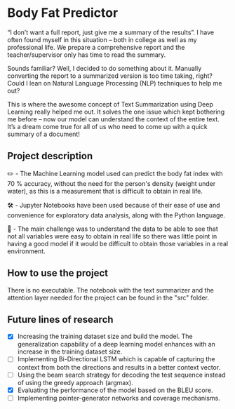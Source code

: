 # Body Fat Predictor

“I don’t want a full report, just give me a summary of the results”. I have often found myself in this situation – both in college as well as my professional life. We prepare a comprehensive report and the teacher/supervisor only has time to read the summary.

Sounds familiar? Well, I decided to do something about it. Manually converting the report to a summarized version is too time taking, right? Could I lean on Natural Language Processing (NLP) techniques to help me out?

This is where the awesome concept of Text Summarization using Deep Learning really helped me out. It solves the one issue which kept bothering me before – now our model can understand the context of the entire text. It’s a dream come true for all of us who need to come up with a quick summary of a document!

## Project description
✏️ - The Machine Learning model used can predict the body fat index with 70 % accuracy, without the need for the person's density (weight under water), as this is a measurement that is difficult to obtain in real life.

🛠 - Jupyter Notebooks have been used because of their ease of use and convenience for exploratory data analysis, along with the Python language.

🚩 - The main challenge was to understand the data to be able to see that not all variables were easy to obtain in real life so there was little point in having a good model if it would be difficult to obtain those variables in a real environment.

## How to use the project
There is no executable. The notebook with the text summarizer and the attention layer needed for the project can be found in the "src" folder.

## Future lines of research
- [x] Increasing the training dataset size and build the model. The generalization capability of a deep learning model enhances with an increase in the training dataset size.
- [ ] Implementing Bi-Directional LSTM which is capable of capturing the context from both the directions and results in a better context vector.
- [ ] Using the beam search strategy for decoding the test sequence instead of using the greedy approach (argmax).
- [x] Evaluating the performance of the model based on the BLEU score.
- [ ] Implementing pointer-generator networks and coverage mechanisms.
